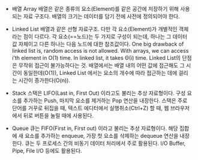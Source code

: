* 배열 Array
배열은 같은 종류의 요소(Element)를 같은 공간에 저장하기 위해 사용되는 자료 구조다. 배열의 크기는 데이터를 담기 전에 사전에 정의되어야 한다.

* Linked List
배열과 같은 선형 자료구조. 다만 각 요소(Element)가 개별적인 객체라는 점이 다르다. 각 요소(==노드)는 두 가지로 구성이 되는데, 하나는 그 데이터 값 자체이고 다른 하나는 다음 노드에 대한 참조값이다. 
One big drawback of linked list is, random access is not allowed. With arrays, we can access i’th element in O(1) time. In linked list, it takes Θ(i) time.
Linked List의 단점은 무작위 접근이 불가능하다는 것. 배열에서는 배열 내의 어떤 값에 접근해도 그 시간이 동일한데(O(1)), Linked List 에서는 요소의 개수에 따라 접근하는 데에 걸리는 시간이 증가한다(O(n)).

* Stack
스택은 LIFO(Last in, First Out) 이라고도 불리는 추상 자료형이다. 구성 요소를 추가하는 Push, 마지막 요소를 제거하는 Pop 연산을 내장한다.
스택은 주로 단어를 거꾸로 뒤집을 때, 텍스트 에디터에서 실행취소(Ctrl+Z) 할 때, 웹 브라우저에서 뒤로 버튼을 눌릴 때에 사용된다.

* Queue
큐는 FIFO(First in, First out) 이라고 불리는 추상 자료형이다. 해당 집합에 새 요소를 추가하는 enqueue, 가장 첫 요소를 삭제하는 dequeue 연산을 내장한다. 
큐는 두 프로세스 간의 비동기 데이터 처리에서 주로 활용된다. I/O Buffer, Pipe, File I/O 등에도 활용된다.